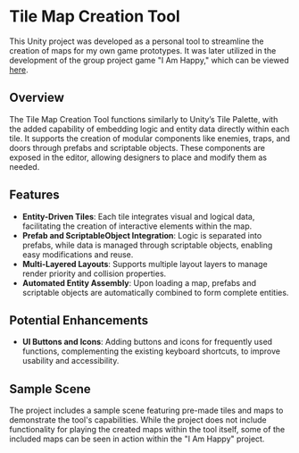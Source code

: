 # Tile Map Creation Tool

This Unity project was developed as a personal tool to streamline the creation of maps for my own game prototypes. It was later utilized in the development of the group project game "I Am Happy," which can be viewed [here](https://salomes-crescent.itch.io/i-am-happy).

## Overview

The Tile Map Creation Tool functions similarly to Unity’s Tile Palette, with the added capability of embedding logic and entity data directly within each tile. It supports the creation of modular components like enemies, traps, and doors through prefabs and scriptable objects. These components are exposed in the editor, allowing designers to place and modify them as needed.

## Features

- **Entity-Driven Tiles**: Each tile integrates visual and logical data, facilitating the creation of interactive elements within the map.
- **Prefab and ScriptableObject Integration**: Logic is separated into prefabs, while data is managed through scriptable objects, enabling easy modifications and reuse.
- **Multi-Layered Layouts**: Supports multiple layout layers to manage render priority and collision properties.
- **Automated Entity Assembly**: Upon loading a map, prefabs and scriptable objects are automatically combined to form complete entities.

## Potential Enhancements

- **UI Buttons and Icons**: Adding buttons and icons for frequently used functions, complementing the existing keyboard shortcuts, to improve usability and accessibility.

## Sample Scene

The project includes a sample scene featuring pre-made tiles and maps to demonstrate the tool's capabilities. While the project does not include functionality for playing the created maps within the tool itself, some of the included maps can be seen in action within the "I Am Happy" project.